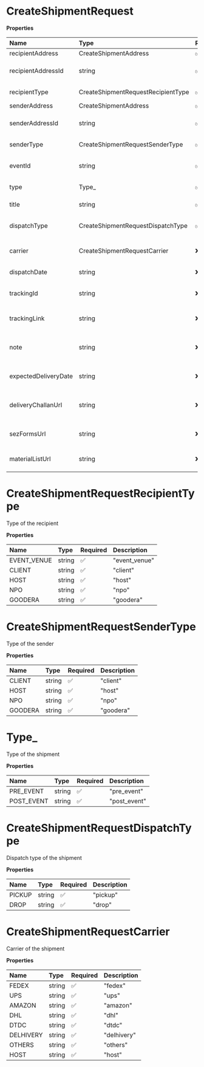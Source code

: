 # CreateShipmentRequest

**Properties**

| Name                 | Type                               | Required | Description                           |
| :------------------- | :--------------------------------- | :------- | :------------------------------------ |
| recipientAddress     | CreateShipmentAddress              | ✅       |                                       |
| recipientAddressId   | string                             | ✅       | ID of the recipient address           |
| recipientType        | CreateShipmentRequestRecipientType | ✅       | Type of the recipient                 |
| senderAddress        | CreateShipmentAddress              | ✅       |                                       |
| senderAddressId      | string                             | ✅       | ID of the sender address              |
| senderType           | CreateShipmentRequestSenderType    | ✅       | Type of the sender                    |
| eventId              | string                             | ✅       | ID of the associated event            |
| type                 | Type\_                             | ✅       | Type of the shipment                  |
| title                | string                             | ✅       | Title of the shipment                 |
| dispatchType         | CreateShipmentRequestDispatchType  | ✅       | Dispatch type of the shipment         |
| carrier              | CreateShipmentRequestCarrier       | ❌       | Carrier of the shipment               |
| dispatchDate         | string                             | ❌       | Dispatch date                         |
| trackingId           | string                             | ❌       | Tracking ID of the shipment           |
| trackingLink         | string                             | ❌       | Tracking link for the shipment        |
| note                 | string                             | ❌       | Additional notes for the shipment     |
| expectedDeliveryDate | string                             | ❌       | Expected delivery date                |
| deliveryChallanUrl   | string                             | ❌       | Delivery challan URL for the shipment |
| sezFormsUrl          | string                             | ❌       | SEZ forms URL for the shipment        |
| materialListUrl      | string                             | ❌       | Material list URL for the shipment    |

# CreateShipmentRequestRecipientType

Type of the recipient

**Properties**

| Name        | Type   | Required | Description   |
| :---------- | :----- | :------- | :------------ |
| EVENT_VENUE | string | ✅       | "event_venue" |
| CLIENT      | string | ✅       | "client"      |
| HOST        | string | ✅       | "host"        |
| NPO         | string | ✅       | "npo"         |
| GOODERA     | string | ✅       | "goodera"     |

# CreateShipmentRequestSenderType

Type of the sender

**Properties**

| Name    | Type   | Required | Description |
| :------ | :----- | :------- | :---------- |
| CLIENT  | string | ✅       | "client"    |
| HOST    | string | ✅       | "host"      |
| NPO     | string | ✅       | "npo"       |
| GOODERA | string | ✅       | "goodera"   |

# Type\_

Type of the shipment

**Properties**

| Name       | Type   | Required | Description  |
| :--------- | :----- | :------- | :----------- |
| PRE_EVENT  | string | ✅       | "pre_event"  |
| POST_EVENT | string | ✅       | "post_event" |

# CreateShipmentRequestDispatchType

Dispatch type of the shipment

**Properties**

| Name   | Type   | Required | Description |
| :----- | :----- | :------- | :---------- |
| PICKUP | string | ✅       | "pickup"    |
| DROP   | string | ✅       | "drop"      |

# CreateShipmentRequestCarrier

Carrier of the shipment

**Properties**

| Name      | Type   | Required | Description |
| :-------- | :----- | :------- | :---------- |
| FEDEX     | string | ✅       | "fedex"     |
| UPS       | string | ✅       | "ups"       |
| AMAZON    | string | ✅       | "amazon"    |
| DHL       | string | ✅       | "dhl"       |
| DTDC      | string | ✅       | "dtdc"      |
| DELHIVERY | string | ✅       | "delhivery" |
| OTHERS    | string | ✅       | "others"    |
| HOST      | string | ✅       | "host"      |

<!-- This file was generated by liblab | https://liblab.com/ -->
